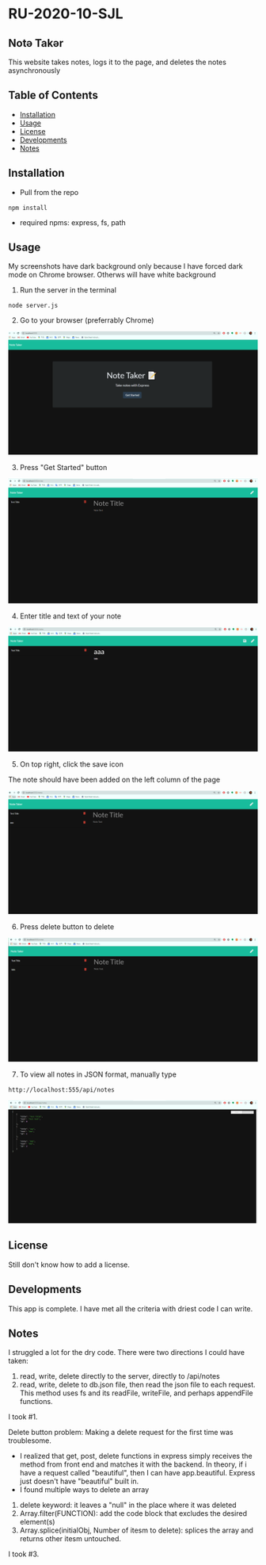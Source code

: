 # RU-2020-10-SJL

## Notə Takər
This website takes notes, logs it to the page, and deletes the notes asynchronously 

## Table of Contents 

* [Installation](#installation)
* [Usage](#usage)
* [License](#license)
* [Developments](#developments)
* [Notes](#notes)

## Installation 
* Pull from the repo 
```
npm install
``` 
* required npms: express, fs, path 

## Usage 
My screenshots have dark background only because I have forced dark mode on Chrome browser. Otherws will have white background 

1. Run the server in the terminal 
``` 
node server.js
``` 
2. Go to your browser (preferrably Chrome)

![notetaker-01](/notetaker-01.PNG)

3. Press "Get Started" button 

![notetaker-02](/notetaker-02.PNG)

4. Enter title and text of your note 

![notetaker-03](/notetaker-03.PNG)

5. On top right, click the save icon 

The note should have been added on the left column of the page 

![notetaker-04](/notetaker-04.PNG)

6. Press delete button to delete 

![notetaker-05](/notetaker-05.PNG)

7. To view all notes in JSON format, manually type 

``` 
http://localhost:555/api/notes
``` 

![notetaker-06](/notetaker-06.PNG)

## License 

Still don't know how to add a license. 

## Developments 

This app is complete. I have met all the criteria with driest code I can write. 

## Notes 

I struggled a lot for the dry code. 
There were two directions I could have taken: 
1. read, write, delete directly to the server, directly to /api/notes
2. read, write, delete to db.json file, then read the json file to each request. This method uses fs and its readFile, writeFile, and perhaps appendFile functions. 

I took #1. 

Delete button problem: 
Making a delete request for the first time was troublesome. 
* I realized that get, post, delete functions in express simply receives the method from front end and matches it with the backend. In theory, if i have a request called "beautiful", then I can have app.beautiful. Express just doesn't have "beautiful" built in. 
* I found multiple ways to delete an array
1. delete keyword: it leaves a "null" in the place where it was deleted
2. Array.filter(FUNCTION): add the code block that excludes the desired element(s) 
3. Array.splice(initialObj, Number of itesm to delete): splices the array and returns other itesm untouched. 

I took #3. 

